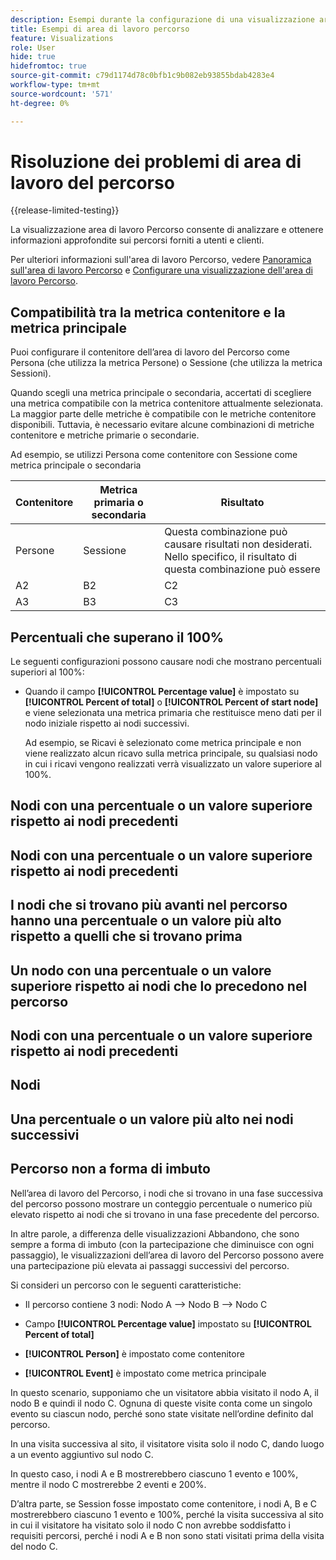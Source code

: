 ```yaml
---
description: Esempi durante la configurazione di una visualizzazione area di lavoro Percorso
title: Esempi di area di lavoro percorso
feature: Visualizations
role: User
hide: true
hidefromtoc: true
source-git-commit: c79d1174d78c0bfb1c9b082eb93855bdab4283e4
workflow-type: tm+mt
source-wordcount: '571'
ht-degree: 0%

---
```


# Risoluzione dei problemi di area di lavoro del percorso

{{release-limited-testing}}

La visualizzazione area di lavoro Percorso consente di analizzare e ottenere informazioni approfondite sui percorsi forniti a utenti e clienti.

Per ulteriori informazioni sull&#39;area di lavoro Percorso, vedere [Panoramica sull&#39;area di lavoro Percorso](/help/analysis-workspace/visualizations/journey-canvas/journey-canvas.md) e [Configurare una visualizzazione dell&#39;area di lavoro Percorso](/help/analysis-workspace/visualizations/journey-canvas/configure-journey-canvas.md).


## Compatibilità tra la metrica contenitore e la metrica principale

Puoi configurare il contenitore dell’area di lavoro del Percorso come Persona (che utilizza la metrica Persone) o Sessione (che utilizza la metrica Sessioni).

Quando scegli una metrica principale o secondaria, accertati di scegliere una metrica compatibile con la metrica contenitore attualmente selezionata. La maggior parte delle metriche è compatibile con le metriche contenitore disponibili. Tuttavia, è necessario evitare alcune combinazioni di metriche contenitore e metriche primarie o secondarie.

Ad esempio, se utilizzi Persona come contenitore con Sessione come metrica principale o secondaria


| Contenitore | Metrica primaria o secondaria | Risultato |
|---------|----------|---------|
| Persone | Sessione | Questa combinazione può causare risultati non desiderati. Nello specifico, il risultato di questa combinazione può essere |
| A2 | B2 | C2 |
| A3 | B3 | C3 |


## Percentuali che superano il 100%

Le seguenti configurazioni possono causare nodi che mostrano percentuali superiori al 100%:

* Quando il campo **[!UICONTROL Percentage value]** è impostato su **[!UICONTROL Percent of total]** o **[!UICONTROL Percent of start node]** e viene selezionata una metrica primaria che restituisce meno dati per il nodo iniziale rispetto ai nodi successivi.

  Ad esempio, se Ricavi è selezionato come metrica principale e non viene realizzato alcun ricavo sulla metrica principale, su qualsiasi nodo in cui i ricavi vengono realizzati verrà visualizzato un valore superiore al 100%.

## Nodi con una percentuale o un valore superiore rispetto ai nodi precedenti

## Nodi con una percentuale o un valore superiore rispetto ai nodi precedenti

## I nodi che si trovano più avanti nel percorso hanno una percentuale o un valore più alto rispetto a quelli che si trovano prima

## Un nodo con una percentuale o un valore superiore rispetto ai nodi che lo precedono nel percorso

## Nodi con una percentuale o un valore superiore rispetto ai nodi precedenti

## Nodi

## Una percentuale o un valore più alto nei nodi successivi

## Percorso non a forma di imbuto

Nell’area di lavoro del Percorso, i nodi che si trovano in una fase successiva del percorso possono mostrare un conteggio percentuale o numerico più elevato rispetto ai nodi che si trovano in una fase precedente del percorso.

In altre parole, a differenza delle visualizzazioni Abbandono, che sono sempre a forma di imbuto (con la partecipazione che diminuisce con ogni passaggio), le visualizzazioni dell’area di lavoro del Percorso possono avere una partecipazione più elevata ai passaggi successivi del percorso.

Si consideri un percorso con le seguenti caratteristiche:

* Il percorso contiene 3 nodi: Nodo A —> Nodo B —> Nodo C

* Campo **[!UICONTROL Percentage value]** impostato su **[!UICONTROL Percent of total]**

* **[!UICONTROL Person]** è impostato come contenitore

* **[!UICONTROL Event]** è impostato come metrica principale

In questo scenario, supponiamo che un visitatore abbia visitato il nodo A, il nodo B e quindi il nodo C. Ognuna di queste visite conta come un singolo evento su ciascun nodo, perché sono state visitate nell’ordine definito dal percorso.

In una visita successiva al sito, il visitatore visita solo il nodo C, dando luogo a un evento aggiuntivo sul nodo C.

In questo caso, i nodi A e B mostrerebbero ciascuno 1 evento e 100%, mentre il nodo C mostrerebbe 2 eventi e 200%.

D’altra parte, se Session fosse impostato come contenitore, i nodi A, B e C mostrerebbero ciascuno 1 evento e 100%, perché la visita successiva al sito in cui il visitatore ha visitato solo il nodo C non avrebbe soddisfatto i requisiti percorsi, perché i nodi A e B non sono stati visitati prima della visita del nodo C.
